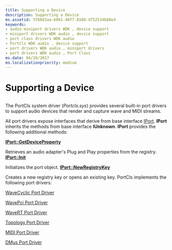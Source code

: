 ```yaml
---
title: Supporting a Device
description: Supporting a Device
ms.assetid: 5f60d3aa-6061-40f7-8108-d752534b88ed
keywords:
- audio miniport drivers WDK , device support
- miniport drivers WDK audio , device support
- port class drivers WDK audio
- PortCls WDK audio , device support
- port drivers WDK audio , miniport drivers
- port drivers WDK audio , Port Class
ms.date: 04/20/2017
ms.localizationpriority: medium
---
```


# Supporting a Device


## <span id="supporting_a_device"></span><span id="SUPPORTING_A_DEVICE"></span>


The PortCls system driver (*Portcls.sys*) provides several built-in port drivers to support audio devices that render and capture wave and MIDI streams.

All port drivers expose interfaces that derive from base interface [IPort](https://docs.microsoft.com/windows-hardware/drivers/ddi/portcls/nn-portcls-iport). **IPort** inherits the methods from base interface **IUnknown**. **IPort** provides the following additional methods:

[**IPort::GetDeviceProperty**](https://docs.microsoft.com/windows-hardware/drivers/ddi/portcls/nf-portcls-iport-getdeviceproperty)

Retrieves an audio adapter's Plug and Play properties from the registry.
[**IPort::Init**](https://docs.microsoft.com/windows-hardware/drivers/ddi/portcls/nf-portcls-iport-init)

Initializes the port object.
[**IPort::NewRegistryKey**](https://docs.microsoft.com/windows-hardware/drivers/ddi/portcls/nf-portcls-iport-newregistrykey)

Creates a new registry key or opens an existing key.
PortCls implements the following port drivers:

[WaveCyclic Port Driver](wavecyclic-port-driver.md)

[WavePci Port Driver](wavepci-port-driver.md)

[WaveRT Port Driver](wavert-port-driver.md)

[Topology Port Driver](topology-port-driver.md)

[MIDI Port Driver](midi-port-driver.md)

[DMus Port Driver](dmus-port-driver.md)

 

 




